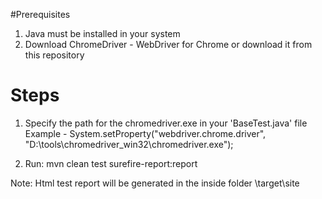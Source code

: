 #Prerequisites 
1. Java must be installed in your system
2. Download ChromeDriver - WebDriver for Chrome or download it from this repository


# Steps
1. Specify the path for the chromedriver.exe in your 'BaseTest.java' file
Example - 
System.setProperty("webdriver.chrome.driver", "D:\\tools\\chromedriver_win32\\chromedriver.exe");

2. Run:
mvn clean test surefire-report:report

Note: 
Html test report will be generated in the inside folder \\target\site
